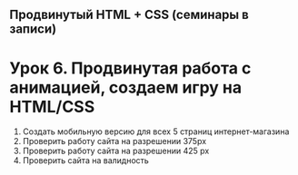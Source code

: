 ## Продвинутый HTML + CSS (семинары в записи) <br/>
# Урок 6. Продвинутая работа с анимацией, создаем игру на HTML/CSS
1. Создать мобильную версию для всех 5 страниц интернет-магазина
2. Проверить работу сайта на разрешении 375px
3. Проверить работу сайта на разрешении 425 px
4. Проверить сайта на валидность